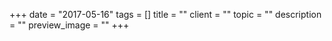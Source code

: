 +++
date = "2017-05-16"
tags = []
title = ""
client = ""
topic = ""
description = ""
preview_image = ""
+++